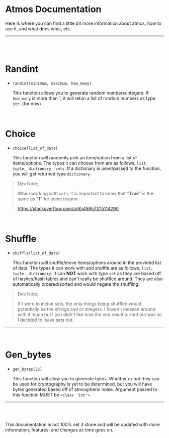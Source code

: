 # Atmos Documentation
Here is where you can find a little bit more information about atmos, how to use it, and what does what, etc.
__ __

<br>
<br>

# Randint
- `randint(minimum, maximum, how_many)`

  This function allows you to generate random numbers/integers. If `how_many` is more than 1, it will retun a list of random numbers as type `str`. (for now)

<br>

# Choice
- `choice(list_of_data)`

  This function will randomly pick an item/option from a list of items/options. The types it can choose from are as follows; `list, tuple, dictionary, sets`. If a dictionary is used/passed to the function, you will get returned type `dictionary`.

> Dev Note;
>
> When working with `sets`, it is important to know that "**True**" is the same as "**1**" for some reason.
>
> https://stackoverflow.com/a/65499571/15114290

<br>

# Shuffle
- `shuffle(list_of_data)`

  This function will shuffle/move items/options around in the provided list of data. The types it can work with and shuffle are as follows; `list, tuple, dictionary`. It can **NOT** work with type `set` as they are based off of hashes/hash tables and can't really be shuffled around. They are also automatically ordered/sorted and would negate the shuffling.

> Dev Note;
>
> If I were to inclue sets, the only things being shuffled would potentially be the strings and or integers. I haven't messed around with it much but I just didn't like how the end result turned out was so I decided to leave sets out.
__ __

<br>

# Gen_bytes
- `gen_bytes(32)`

  This function will allow you to generate bytes. Whether or not they can be used for cryptography is yet to be determined, but you will have bytes generated based off of atmospheric noise. Argument passed to this function MUST be `<class 'int'>`.
__ __

<br>
<br>

This documentation is not 100% set it stone and will be updated with more information, features, and changes as time goes on.
